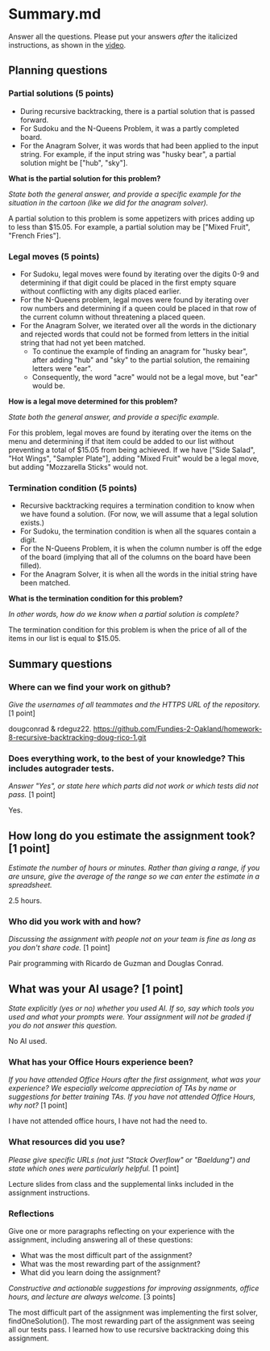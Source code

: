 # Summary.md

Answer all the questions. Please put your answers _after_ the
italicized instructions, as shown in the
[video](https://northeastern.hosted.panopto.com/Panopto/Pages/Viewer.aspx?id=fc8041ab-6ae4-4298-89b6-b2980164c325).

## Planning questions

### Partial solutions (5 points)

* During recursive backtracking, there is a partial solution that is
  passed forward.
* For Sudoku and the N-Queens Problem, it was a partly completed board.
* For the Anagram Solver, it was words that had been applied to the input string.
  For example, if the input string was "husky bear", a partial solution might be
  ["hub", "sky"].

**What is the partial solution for this problem?**

_State both the general answer, and provide a specific example for the
situation in the cartoon (like we did for the anagram solver)._

A partial solution to this problem is some appetizers with prices adding up to less than $15.05.
For example, a partial solution may be ["Mixed Fruit", "French Fries"].

### Legal moves (5 points)

* For Sudoku, legal moves were found by iterating over the digits 0-9 and
  determining if that digit could be placed in the first empty square without
  conflicting with any digits placed earlier.
* For the N-Queens problem, legal moves were found by iterating over row numbers
  and determining if a queen could be placed in that row of the current column
  without threatening a placed queen.
* For the Anagram Solver, we iterated over all the words in the dictionary and
  rejected words that could not be formed from letters in the initial string
  that had not yet been matched.
    * To continue the example of finding an anagram for "husky bear", after adding
      "hub" and "sky" to the partial solution, the remaining letters were "ear".
    * Consequently, the word "acre" would not be a legal move, but "ear" would be.

**How is a legal move determined for this problem?**

_State both the general answer, and provide a specific example._

For this problem, legal moves are found by iterating over the items on the menu and
determining if that item could be added to our list without preventing a total of $15.05
from being achieved. If we have ["Side Salad", "Hot Wings", "Sampler Plate"], adding
"Mixed Fruit" would be a legal move, but adding "Mozzarella Sticks" would not.

### Termination condition (5 points)

* Recursive backtracking requires a termination condition to know when we have
  found a solution. (For now, we will assume that a legal solution exists.)
* For Sudoku, the termination condition is when all the squares contain a digit.
* For the N-Queens Problem, it is when the column number is off the edge of the
  board (implying that all of the columns on the board have been filled).
* For the Anagram Solver, it is when all the words in the initial string have been matched.

**What is the termination condition for this problem?**

_In other words, how do we know when a partial solution is complete?_

The termination condition for this problem is when the price of all of the items in our list
is equal to $15.05.

## Summary questions

### Where can we find your work on github?

_Give the usernames of all teammates and the HTTPS URL of the repository._ [1 point]

dougconrad &
rdeguz22. https://github.com/Fundies-2-Oakland/homework-8-recursive-backtracking-doug-rico-1.git

### Does everything work, to the best of your knowledge? This includes autograder tests.

_Answer "Yes", or state here which parts did not work or which tests did not pass._ [1 point]

Yes.

## How long do you estimate the assignment took? [1 point]

_Estimate the number of hours or minutes. Rather than giving a range, if you are unsure,
give the average of the range so we can enter the estimate in a spreadsheet._

2.5 hours.

### Who did you work with and how?

_Discussing the assignment with people not on your team is fine as long as you
don't share code._ [1 point]

Pair programming with Ricardo de Guzman and Douglas Conrad.

## What was your AI usage? [1 point]

_State explicitly (yes or no) whether you used AI. If so, say which tools you
used and what your prompts were. Your assignment will not be graded if you do
not answer this question._

No AI used.

### What has your Office Hours experience been?

_If you have attended Office Hours after the first assignment, what was your
experience? We especially welcome appreciation of TAs by name or suggestions
for better training TAs. If you have not attended Office Hours, why not?_ [1 point]

I have not attended office hours, I have not had the need to.

### What resources did you use?

_Please give specific URLs (not just "Stack Overflow" or "Baeldung") and
state which ones were particularly helpful._ [1 point]

Lecture slides from class and the supplemental links included in the assignment instructions.

### Reflections

Give one or more paragraphs reflecting on your experience with the
assignment, including answering all of these questions:

* What was the most difficult part of the assignment?
* What was the most rewarding part of the assignment?
* What did you learn doing the assignment?

_Constructive and actionable suggestions for improving assignments, office hours, and
lecture are always welcome._ [3 points]

The most difficult part of the assignment was implementing the first solver, findOneSolution().
The most rewarding part of the assignment was seeing all our tests pass. I learned how to use
recursive backtracking doing this assignment.
